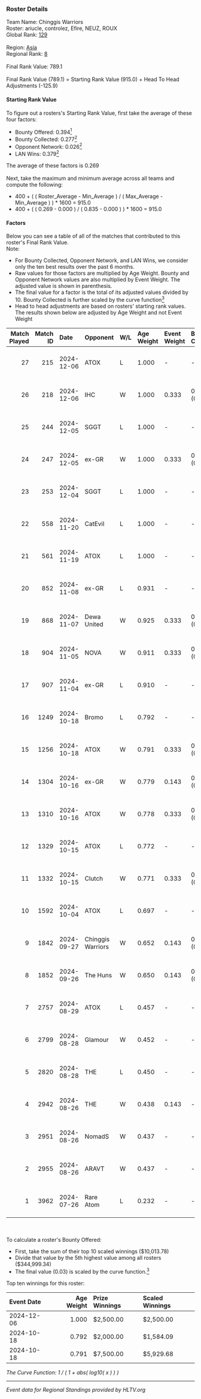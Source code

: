 ### Roster Details<br />
Team Name: Chinggis Warriors<br />
Roster: ariucle, controlez, Efire, NEUZ, ROUX<br />
Global Rank: [129](../../standings_global_2024_12_18.md)<br />
<br />
Region: [Asia]( ../../standings_asia_2024_12_18.md)<br />
Regional Rank: [8]( ../../standings_asia_2024_12_18.md)<br />
<br />
Final Rank Value:  789.1<br />
<br />
Final Rank Value (789.1) = Starting Rank Value (915.0) + Head To Head Adjustments (-125.9)<br />

#### Starting Rank Value<br />
To figure out a rosters's Starting Rank Value, first take the average of these four factors:<br />
- Bounty Offered: 0.394[<sup>1</sup>](#table2)
- Bounty Collected: 0.277[<sup>2</sup>](#table1)
- Opponent Network: 0.026[<sup>2</sup>](#table1)
- LAN Wins: 0.379[<sup>2</sup>](#table1)

The average of these factors is 0.269<br />
<br />
Next, take the maximum and minimum average across all teams and compute the following:<br />
- 400 + ( ( Roster_Average - Min_Average ) / ( Max_Average - Min_Average ) ) * 1600 = 915.0
- 400 + ( ( 0.269 - 0.000 ) / ( 0.835 - 0.000 ) ) * 1600 = 915.0


#### Factors<br />
Below you can see a table of all of the matches that contributed to this roster's Final Rank Value.<br />
Note:<br />

- For Bounty Collected, Opponent Network, and LAN Wins, we consider only the ten best results over the past 6 months.
- Raw values for those factors are multiplied by Age Weight. Bounty and Opponent Network values are also multiplied by Event Weight. The adjusted value is shown in parenthesis.
- The final value for a factor is the total of its adjusted values divided by 10. Bounty Collected is further scaled by the curve function[<sup>3</sup>](#curveFunction)
- Head to head adjustments are based on rosters' starting rank values. The results shown below are adjusted by Age Weight and not Event Weight
<span id="table1"></span><br />


| Match Played | Match ID | Date       | Opponent          | W/L | Age Weight | Event Weight | Bounty Collected | Opponent Network | LAN Wins  | H2H Adj. | Roster                                      |
| -: | -: | :- | :- | :- | :- | :- | :- | :- | :- | -: | :- |
|           27 |      215 | 2024-12-06 | ATOX              | L   | 1.000      | -            | -                | -                | -         |    -9.88 | ariucle, controlez, Efire, NEUZ, ROUX       |
|           26 |      218 | 2024-12-06 | IHC               | W   | 1.000      | 0.333        | 0.000 (0.000)    | 0.124 (0.041)    | 0 (0.000) |     8.19 | ariucle, controlez, Efire, NEUZ, ROUX       |
|           25 |      244 | 2024-12-05 | SGGT              | L   | 1.000      | -            | -                | -                | -         |   -20.53 | ariucle, controlez, Efire, NEUZ, ROUX       |
|           24 |      247 | 2024-12-05 | ex-GR             | W   | 1.000      | 0.333        | 0.023 (0.008)    | 0.157 (0.052)    | 0 (0.000) |    12.07 | ariucle, controlez, Efire, NEUZ, ROUX       |
|           23 |      253 | 2024-12-04 | SGGT              | L   | 1.000      | -            | -                | -                | -         |   -20.99 | ariucle, controlez, Efire, NEUZ, ROUX       |
|           22 |      558 | 2024-11-20 | CatEvil           | L   | 1.000      | -            | -                | -                | -         |   -25.46 | ariucle, controlez, Efire, NEUZ, ROUX       |
|           21 |      561 | 2024-11-19 | ATOX              | L   | 1.000      | -            | -                | -                | -         |   -12.75 | ariucle, controlez, Efire, NEUZ, ROUX       |
|           20 |      852 | 2024-11-08 | ex-GR             | L   | 0.931      | -            | -                | -                | -         |   -18.71 | ariucle, controlez, me1o, NEUZ, Tugu        |
|           19 |      868 | 2024-11-07 | Dewa United       | W   | 0.925      | 0.333        | 0.000 (0.000)    | 0.056 (0.017)    | 0 (0.000) |     1.98 | ariucle, controlez, me1o, NEUZ, Tugu        |
|           18 |      904 | 2024-11-05 | NOVA              | W   | 0.911      | 0.333        | 0.000 (0.000)    | -                | 0 (0.000) |     1.83 | ariucle, controlez, me1o, NEUZ, Tugu        |
|           17 |      907 | 2024-11-04 | ex-GR             | L   | 0.910      | -            | -                | -                | -         |   -19.96 | ariucle, controlez, me1o, NEUZ, Tugu        |
|           16 |     1249 | 2024-10-18 | Bromo             | L   | 0.792      | -            | -                | -                | -         |   -19.21 | AccuracyTG, ariucle, Efire, ROUX, Zesta     |
|           15 |     1256 | 2024-10-18 | ATOX              | W   | 0.791      | 0.333        | 0.019 (0.005)    | 0.128 (0.034)    | 1 (0.791) |     8.88 | AccuracyTG, ariucle, Efire, ROUX, Zesta     |
|           14 |     1304 | 2024-10-16 | ex-GR             | W   | 0.779      | 0.143        | 0.023 (0.003)    | 0.157 (0.017)    | 0 (0.000) |     6.89 | AccuracyTG, ariucle, Efire, ROUX, Zesta     |
|           13 |     1310 | 2024-10-16 | ATOX              | W   | 0.778      | 0.333        | 0.019 (0.005)    | 0.128 (0.033)    | 1 (0.778) |     8.78 | AccuracyTG, ariucle, Efire, ROUX, Zesta     |
|           12 |     1329 | 2024-10-15 | ATOX              | L   | 0.772      | -            | -                | -                | -         |   -16.02 | AccuracyTG, ariucle, Efire, ROUX, Zesta     |
|           11 |     1332 | 2024-10-15 | Clutch            | W   | 0.771      | 0.333        | 0.000 (0.000)    | 0.099 (0.025)    | 1 (0.771) |     3.53 | AccuracyTG, ariucle, Efire, ROUX, Zesta     |
|           10 |     1592 | 2024-10-04 | ATOX              | L   | 0.697      | -            | -                | -                | -         |   -11.09 | AccuracyTG, ariucle, Efire, ROUX, Zesta     |
|            9 |     1842 | 2024-09-27 | Chinggis Warriors | W   | 0.652      | 0.143        | 0.004 (0.000)    | 0.075 (0.007)    | 1 (0.652) |     5.60 | AccuracyTG, ariucle, Efire, ROUX, Zesta     |
|            8 |     1852 | 2024-09-26 | The Huns          | W   | 0.650      | 0.143        | 0.041 (0.004)    | 0.270 (0.025)    | 1 (0.650) |    10.04 | AccuracyTG, ariucle, Efire, ROUX, Zesta     |
|            7 |     2757 | 2024-08-29 | ATOX              | L   | 0.457      | -            | -                | -                | -         |    -7.12 | AccuracyTG, ariucle, Efire, ROUX, Zesta     |
|            6 |     2799 | 2024-08-28 | Glamour           | W   | 0.452      | -            | -                | -                | -         |     0.86 | AccuracyTG, ariucle, Efire, ROUX, Zesta     |
|            5 |     2820 | 2024-08-28 | THE               | L   | 0.450      | -            | -                | -                | -         |   -12.79 | AccuracyTG, ariucle, Efire, ROUX, Zesta     |
|            4 |     2942 | 2024-08-26 | THE               | W   | 0.438      | 0.143        | -                | 0.055 (0.003)    | -         |     1.33 | AccuracyTG, ariucle, Efire, ROUX, Zesta     |
|            3 |     2951 | 2024-08-26 | NomadS            | W   | 0.437      | -            | -                | -                | -         |     1.29 | AccuracyTG, ariucle, Efire, ROUX, Zesta     |
|            2 |     2955 | 2024-08-26 | ARAVT             | W   | 0.437      | -            | -                | -                | -         |     0.74 | AccuracyTG, ariucle, Efire, ROUX, Zesta     |
|            1 |     3962 | 2024-07-26 | Rare Atom         | L   | 0.232      | -            | -                | -                | -         |    -3.42 | AccuracyTG, ariucle, Efire, ROUX, Wonderzce |

<br />
<span id="table2"></span><br />
To calculate a roster's Bounty Offered:<br />

- First, take the sum of their top 10 scaled winnings ($10,013.78)
- Divide that value by the 5th highest value among all rosters ($344,999.34)
- The final value (0.03) is scaled by the curve function.[<sup>3</sup>](#curveFunction)

Top ten winnings for this roster:<br />

| Event Date | Age Weight | Prize Winnings | Scaled Winnings |
| :- | -: | :- | :- |
| 2024-12-06 |      1.000 | $2,500.00      | $2,500.00       |
| 2024-10-18 |      0.792 | $2,000.00      | $1,584.09       |
| 2024-10-18 |      0.791 | $7,500.00      | $5,929.68       |


<span id="curveFunction"></span>_The Curve Function: 1 / ( 1 + abs( log10( x ) ) )_<br />

---
_Event data for Regional Standings provided by HLTV.org_<br />
